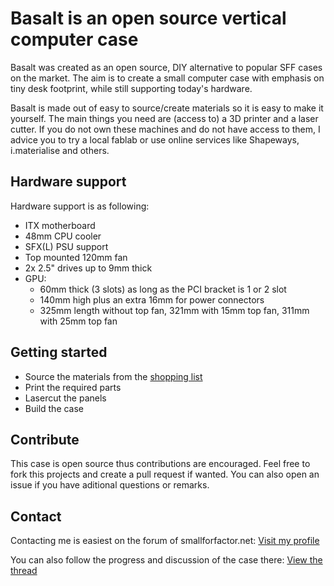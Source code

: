 # Basalt is an open source vertical computer case

Basalt was created as an open source, DIY alternative to popular SFF cases on the market. The aim is to create a small computer case with emphasis on tiny desk footprint, while still supporting today's hardware.

Basalt is made out of easy to source/create materials so it is easy to make it yourself. The main things you need are (access to) a 3D printer and a laser cutter. If you do not own these machines and do not have access to them, I advice you to try a local fablab or use online services like Shapeways, i.materialise and others.

## Hardware support

Hardware support is as following:

* ITX motherboard
* 48mm CPU cooler
* SFX(L) PSU support
* Top mounted 120mm fan
* 2x 2.5" drives up to 9mm thick
* GPU:
  * 60mm thick (3 slots) as long as the PCI bracket is 1 or 2 slot
  * 140mm high plus an extra 16mm for power connectors
  * 325mm length without top fan, 321mm with 15mm top fan, 311mm with 25mm top fan

## Getting started

* Source the materials from the [shopping list](docs/SHOPPINGLIST.MD)
* Print the required parts
* Lasercut the panels
* Build the case

## Contribute

This case is open source thus contributions are encouraged. Feel free to fork this projects and create a pull request if wanted. You can also open an issue if you have aditional questions or remarks.

## Contact

Contacting me is easiest on the forum of smallforfactor.net: [Visit my profile](https://smallformfactor.net/forum/members/robbee.801/)

You can also follow the progress and discussion of the case there: [View the thread](https://smallformfactor.net/forum/threads/9l-vertical-case-that-supports-long-3-slot-graphics-card.15892)